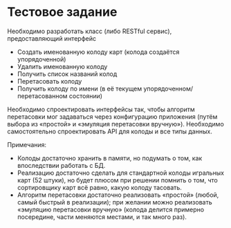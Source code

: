 # Тестовое задание
Необходимо разработать класс (либо RESTful сервис), предоставляющий интерфейс
- Создать именованную колоду карт (колода создаётся упорядоченной)
- Удалить именованную колоду
- Получить список названий колод
- Перетасовать колоду
- Получить колоду по имени (в её текущем упорядоченном/перетасованном состоянии)

Необходимо спроектировать интерфейсы так, чтобы алгоритм перетасовки мог задаваться через конфигурацию приложения (путём выбора из «простой» и «эмуляция перетасовки вручную»).
Необходимо самостоятельно спроектировать API для колоды и все типы данных.

Примечания:
- Колоды достаточно хранить в памяти, но подумать о том, как впоследствии работать с БД.
- Реализацию достаточно сделать для стандартной колоды игральных карт (52 штуки), но
будет плюсом при решении помнить о том, что сортировщику карт всё равно, какую
колоду тасовать.
- Алгоритм перетасовки достаточно реализовать «простой» (любой, самый быстрый в
реализации); при желании можно реализовать «эмуляцию перетасовки вручную» (колода
делится примерно посередине, части меняются местами, и так много раз).
